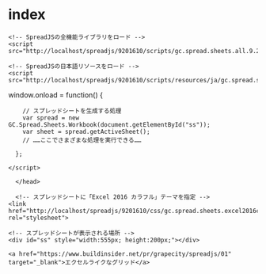 # index
 	
<html lang="ja">
 <head>
  <meta charset="utf-8" />
	 
<style type="text/css">

  p {
color: #fffafa;
font-size: 1.5em;
 }
<!--
 .red {color:#ff0000;}
 .grey {color:#999999;}
 .snow {color:#fffafa;}
 .yellow {color:#ff0000; background:#ffff00;}
 .blue {color:#0000ff;}
 .white {color:#ffffff; blinking;}
 .waku {border:2px dotted #99cc66;
　　　　　　line-height: 200%;
　　　　　　padding: 10px;}
 -->
	
.date:before{content:"20181115";}
	
	
 #preview{
	position: relative;
	border: 3px solid #333;
	background: #444;
	padding: 5px;
	display: none;
	color: #FFF;
	text-align: center;
}

main {
background-color: rgba(255, 255, 255, 0.3);
}

section {
background-color: rgba(0, 225, 0, 0.5);
}

</style>

<script>
    <!-- SpreadJSのカルチャに「ja-jp（日本語）」を指定 -->
    <meta name="spreadjs culture" content="ja-jp">
</script>

    <!-- SpreadJSの全機能ライブラリをロード -->
    <script src="http://localhost/spreadjs/9201610/scripts/gc.spread.sheets.all.9.20161.0.min.js">

    <!-- SpreadJSの日本語リソースをロード -->
    <script src="http://localhost/spreadjs/9201610/scripts/resources/ja/gc.spread.sheets.resources.ja.9.20161.0.min.js">

<scropt>
      window.onload = function() {

        // スプレッドシートを生成する処理
        var spread = new GC.Spread.Sheets.Workbook(document.getElementById("ss"));
        var sheet = spread.getActiveSheet();
        // ……ここでさまざまな処理を実行できる……

      };
      
    </script>

      </head>
  <body>
    
      <!-- スプレッドシートに「Excel 2016 カラフル」テーマを指定 -->
    <link  href="http://localhost/spreadjs/9201610/css/gc.spread.sheets.excel2016colorful.9.20161.0.css" rel="stylesheet">
    
    <!-- スプレッドシートが表示される場所 -->
    <div id="ss" style="width:555px; height:200px;"></div>
    
    <a href="https://www.buildinsider.net/pr/grapecity/spreadjs/01" target="_blank">エクセルライクなグリッド</a>
    
  </body>
</html>
